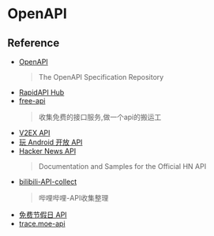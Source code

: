 # OpenAPI

## Reference

- [OpenAPI](https://github.com/OAI/OpenAPI-Specification)
    > The OpenAPI Specification Repository
- [RapidAPI Hub](https://rapidapi.com/hub)
- [free-api](https://github.com/fangzesheng/free-api)
    > 收集免费的接口服务,做一个api的搬运工
- [V2EX API](https://www.v2ex.com/help/api)
- [玩 Android 开放 API](https://www.wanandroid.com/blog/show/2)
- [Hacker News API](https://github.com/HackerNews/API)
    > Documentation and Samples for the Official HN API
- [bilibili-API-collect](https://github.com/SocialSisterYi/bilibili-API-collect)
    > 哔哩哔哩-API收集整理
- [免费节假日 API](https://timor.tech/api/holiday)
- [trace.moe-api](https://github.com/soruly/trace.moe-api)